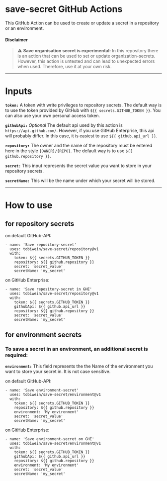 # save-secret GitHub Actions
This GitHub Action can be used to create or update a secret in a repository or an environment.

#### Disclaimer
> :warning: **Save organisation secret is experimental:** In this repository there is an action that can be used to set or update organization-secrets. However, this action is untested and can lead to unexpected errors when used. Therefore, use it at your own risk.

***

# Inputs
**`token:`** A token with write privileges to repository secrets. The default way is to use the token provided by GitHub with `${{ secrets.GITHUB_TOKEN }}`. You can also use your own personal access token.

**`githubApi:`** *Optional* The default api used by this action is `https://api.github.com/`. However, if you use GitHub Enterprise, this api will probably differ. In this case, it is easiest to use `${{ github.api_url }}`.

**`repository:`** The owner and the name of the repository must be entered here in the style `{OWNER}/{REPO}`. The default way is to use `${{ github.repository }}`.

**`secret:`** This input represents the secret value you want to store in your repository secrets.

**`secretName:`** This will be the name under which your secret will be stored.

***

# How to use
## for repository secrets

on default GitHub-API:

    - name: 'Save repository-secret'
      uses: tobiwein/save-secret/repository@v1
      with:
        token: ${{ secrets.GITHUB_TOKEN }}
        repository: ${{ github.repository }}
        secret: 'secret_value'
        secretName: 'my_secret'

on GitHub Enterprise:


    - name: 'Save repository-secret in GHE'
      uses: tobiwein/save-secret/repository@v1
      with:
        token: ${{ secrets.GITHUB_TOKEN }}
        githubApi: ${{ github.api_url }}
        repository: ${{ github.repository }}
        secret: 'secret_value'
        secretName: 'my_secret'

## for environment secrets

### To save a secret in an environment, an additional secret is required:

**`environment:`** This field represents the the Name of the environment you want to store your secret in. It is not case sensitive.

on default GitHub-API:


    - name: 'Save environment-secret'
      uses: tobiwein/save-secret/environment@v1
      with:
        token: ${{ secrets.GITHUB_TOKEN }}
        repository: ${{ github.repository }}
        environment: 'My environment'
        secret: 'secret_value'
        secretName: 'my_secret'

on GitHub Enterprise:

    - name: 'Save environment-secret on GHE'
      uses: tobiwein/save-secret/environment@v1
      with:
        token: ${{ secrets.GITHUB_TOKEN }}
        githubApi: ${{ github.api_url }}
        repository: ${{ github.repository }}
        environment: 'My environment'
        secret: 'secret_value'
        secretName: 'my_secret'
